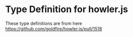 # Type Definition for howler.js
These type definitions are from here https://github.com/goldfire/howler.js/pull/1518